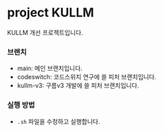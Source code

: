 # project KULLM

KULLM 개선 프로젝트입니다.

### 브랜치
- main: 메인 브랜치입니다.
- codeswitch: 코드스위치 연구에 쓸 피처 브랜치입니다.
- kullm-v3: 구름v3 개발에 쓸 피처 브랜치입니다.

### 실행 방법
- ```.sh``` 파일을 수정하고 실행합니다.
